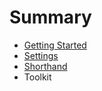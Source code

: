 # Summary

* [Getting Started](doc/getting_started.md)
* [Settings](doc/settings.md)
* [Shorthand](doc/shorthand.md)
* Toolkit

